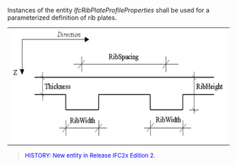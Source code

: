 ﻿Instances of the entity _IfcRibPlateProfileProperties_ shall be used for a parameterized definition of rib plates.

<table width="100%" border="0" cellpadding="0" cellspacing="0"> 
		<tr> 
		  <td><img src="figures/ribplateprofile.gif" width="600" height="261" border="0" align="LEFT"></td> 
		</tr> 
	 </table>

> <font color="#0000FF" size="-1">HISTORY: New entity in Release
		IFC2x Edition 2.</font>